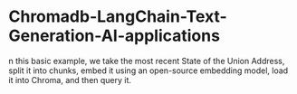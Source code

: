 # Chromadb-LangChain-Text-Generation-AI-applications
n this basic example, we take the most recent State of the Union Address, split it into chunks, embed it using an open-source embedding model, load it into Chroma, and then query it.

